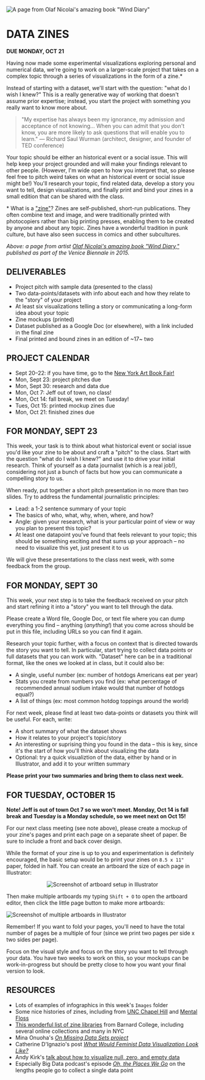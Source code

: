 ![A page from Olaf Nicolai's amazing book "Wind Diary"](https://raw.githubusercontent.com/jeffThompson/DataVisualization/master/Images/Week03-DataZines/WindDiary_OlafNicolai_2016.jpg)

# DATA ZINES

**DUE MONDAY, OCT 21**  

Having now made some experimental visualizations exploring personal and numerical data, we're going to work on a larger-scale project that takes on a complex topic through a series of visualizations in the form of a zine.*

Instead of starting with a dataset, we'll start with the question: "what do I wish I knew?" This is a really generative way of working that doesn't assume prior expertise; instead, you start the project with something you really want to know more about.

>"My expertise has always been my ignorance, my admission and acceptance of not knowing... When you can admit that you don't know, you are more likely to ask questions that will enable you to learn." — Richard Saul Wurman (architect, designer, and founder of TED conference)

Your topic should be either an historical event or a social issue. This will help keep your project grounded and will make your findings relevant to other people. (However, I'm wide open to how you interpret that, so please feel free to pitch weird takes on what an historical event or social issue might be!) You'll research your topic, find related data, develop a story you want to tell, design visualizations, and finally print and bind your zines in a small edition that can be shared with the class.

\* What is a ["zine"](https://en.wikipedia.org/wiki/Zine)? Zines are self-published, short-run publications. They often combine text and image, and were traditionally printed with photocopiers rather than big printing presses, enabling them to be created by anyone and about any topic. Zines have a wonderful tradition in punk culture, but have also seen success in comics and other subcultures.

*Above: a page from artist [Olaf Nicolai's amazing book "Wind Diary,"](http://www.neromagazine.it/n/?page_id=28130) published as part of the Venice Biennale in 2015.*


## DELIVERABLES  

* Project pitch with sample data (presented to the class)  
* Two data-points/datasets with info about each and how they relate to the "story" of your project  
* At least six visualizations telling a story or communicating a long-form idea about your topic  
* Zine mockups (printed)  
* Dataset published as a Google Doc (or elsewhere), with a link included in the final zine  
* Final printed and bound zines in an edition of ~17~ two  


## PROJECT CALENDAR  

* Sept 20–22: if you have time, go to the [New York Art Book Fair!]( https://printedmatterartbookfairs.org/)  
* Mon, Sept 23: project pitches due  
* Mon, Sept 30: research and data due  
* Mon, Oct 7: Jeff out of town, no class!
* Mon, Oct 14: fall break, we meet on Tuesday!
* Tues, Oct 15: printed mockup zines due  
* Mon, Oct 21: finished zines due


## FOR MONDAY, SEPT 23  

This week, your task is to think about what historical event or social issue you'd like your zine to be about and craft a "pitch" to the class. Start with the question "what do I wish I knew?" and use it to drive your initial research. Think of yourself as a data journalist (which is a real job!), considering not just a bunch of facts but how you can communicate a compelling story to us.

When ready, put together a short pitch presentation in no more than two slides. Try to address the fundamental journalistic principles:

* Lead: a 1-2 sentence summary of your topic  
* The basics of who, what, why, when, where, and how?  
* Angle: given your research, what is your particular point of view or way you plan to present this topic?  
* At least one datapoint you've found that feels relevant to your topic; this should be something exciting and that sums up your approach – no need to visualize this yet, just present it to us  

We will give these presentations to the class next week, with some feedback from the group.


## FOR MONDAY, SEPT 30  

This week, your next step is to take the feedback received on your pitch and start refining it into a "story" you want to tell through the data. 

Please create a Word file, Google Doc, or text file where you can dump everything you find – anything (*anything!*) that you come across should be put in this file, including URLs so you can find it again.

Research your topic further, with a focus on context that is directed towards the story you want to tell. In particular, start trying to collect data points or full datasets that you can work with. "Dataset" here can be in a traditional format, like the ones we looked at in class, but it could also be:  

* A single, useful number (ex: number of hotdogs Americans eat per year)  
* Stats you create from numbers you find (ex: what percentage of recommended annual sodium intake would that number of hotdogs equal?)  
* A list of things (ex: most common hotdog toppings around the world)  

For next week, please find at least two data-points or datasets you think will be useful. For each, write:

* A short summary of what the dataset shows  
* How it relates to your project's topic/story  
* An interesting or suprising thing you found in the data – this is key, since it's the start of how you'll think about visualizing the data  
* Optional: try a quick visualiztion of the data, either by hand or in Illustrator, and add it to your written summary  

**Please print your two summaries and bring them to class next week.**


## FOR TUESDAY, OCTOBER 15  
**Note! Jeff is out of town Oct 7 so we won't meet. Monday, Oct 14 is fall break and Tuesday is a Monday schedule, so we meet next on Oct 15!**  

For our next class meeting (see note above), please create a mockup of your zine's pages and print each page on a separate sheet of paper. Be sure to include a front and back cover design.

While the format of your zine is up to you and experimentation is definitely encouraged, the basic setup would be to print your zines on `8.5 x 11"` paper, folded in half. You can create an artboard the size of each page in Illustrator:

<p align="center"><img alt="Screenshot of artboard setup in Illustrator" src="https://raw.githubusercontent.com/jeffThompson/DataVisualization/master/Images/Week03-DataZines/IllustratorScreenshots/PageLayout.png"></p>

Then make multiple artboards my typing `Shift + O` to open the artboard editor, then click the little page button to make more artboards:

![Screenshot of multiple artboards in Illustrator](https://raw.githubusercontent.com/jeffThompson/DataVisualization/master/Images/Week03-DataZines/IllustratorScreenshots/MultipleArtboards.png)

Remember! If you want to fold your pages, you'll need to have the total number of pages be a multiple of four (since we print two pages per side x two sides per page).

Focus on the visual style and focus on the story you want to tell through your data. You have two weeks to work on this, so your mockups can be work-in-progress but should be pretty close to how you want your final version to look.


## RESOURCES  

* Lots of examples of infographics in this week's `Images` folder  
* Some nice histories of zines, including from [UNC Chapel Hill](https://blogs.lib.unc.edu/rbc/index.php/2017/10/25/a-brief-history-of-zines/) and [Mental Floss](http://mentalfloss.com/article/88911/brief-history-zines)  
* [This wonderful list of zine libraries](https://zines.barnard.edu/zine-libraries) from Barnard College, including several online collections and many in NYC  
* Mina Onuoha's *[On Missing Data Sets project](https://github.com/MimiOnuoha/missing-datasets)*  
* Catherine D'Ignazio's post *[What Would Feminist Data Visualization Look Like?](https://medium.com/@kanarinka/what-would-feminist-data-visualization-look-like-aa3f8fc7f96c)*  
* Andy Kirk's [talk about how to visualize null, zero, and empty data](https://www.tableau.com/learn/webinars/visualise-null-zero)  
* Especially Big Data podcast's episode *[Oh, the Places We Go](https://soundcloud.com/fathom-info/oh-the-places-we-go)* on the lengths people go to collect a single data point  

